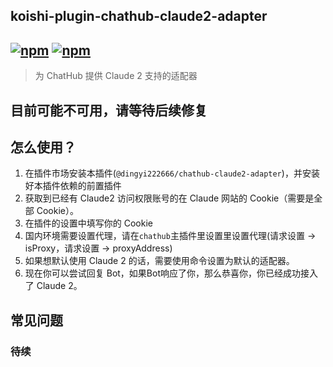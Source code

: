 ## koishi-plugin-chathub-claude2-adapter

## [![npm](https://img.shields.io/npm/v/@dingyi222666/koishi-plugin-chathub-claude2-adapter/next)](https://www.npmjs.com/package/@dingyi222666/koishi-plugin-chathub-claude2-adapter) [![npm](https://img.shields.io/npm/dm/@dingyi222666/koishi-plugin-chathub-claude2-adapter)](https://www.npmjs.com/package/@dingyi222666/koishi-plugin-chathub-claude2-adapter)

> 为 ChatHub 提供 Claude 2 支持的适配器 

## **目前可能不可用，请等待后续修复**

## 怎么使用？

1. 在插件市场安装本插件(`@dingyi222666/chathub-claude2-adapter`)，并安装好本插件依赖的前置插件
2. 获取到已经有 Claude2 访问权限账号的在 Claude 网站的 Cookie（需要是全部 Cookie）。
3. 在插件的设置中填写你的 Cookie
4. 国内环境需要设置代理，请在`chathub`主插件里设置里设置代理(请求设置 -> isProxy，请求设置 -> proxyAddress)
5. 如果想默认使用 Claude 2 的话，需要使用命令设置为默认的适配器。
6. 现在你可以尝试回复 Bot，如果Bot响应了你，那么恭喜你，你已经成功接入了 Claude 2。

## 常见问题

### 待续
